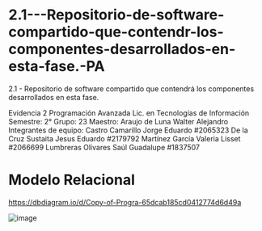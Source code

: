 # 2.1---Repositorio-de-software-compartido-que-contendr-los-componentes-desarrollados-en-esta-fase.-PA
2.1 - Repositorio de software compartido que contendrá los componentes desarrollados en esta fase.

Evidencia 2
Programación Avanzada
Lic. en Tecnologías de Información
Semestre: 2° Grupo: 23
Maestro: Araujo de Luna Walter Alejandro
Integrantes de equipo:
Castro Camarillo Jorge Eduardo #2065323
De la Cruz Sustaita Jesus Eduardo #2179792
Martínez García Valeria Lisset #2066699
Lumbreras Olivares Saúl Guadalupe #1837507


# Modelo Relacional

https://dbdiagram.io/d/Copy-of-Progra-65dcab185cd0412774d6d49a

![image](https://github.com/jesuscruz125/2.1---Repositorio-de-software-compartido-que-contendr-los-componentes-desarrollados-en-esta-fase.-PA/assets/164576814/f53678de-5d55-469f-920e-0f5cf1aca9d5)
